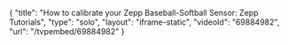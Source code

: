 {
    "title": "How to calibrate your Zepp Baseball-Softball Sensor: Zepp Tutorials",
    "type": "solo",
    "layout": "iframe-static",
    "videoId": "69884982",
    "url": "\/tvpembed\/69884982"
}